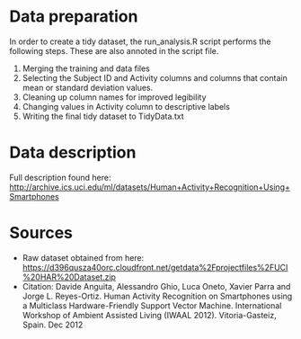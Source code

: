 # Data preparation

In order to create a tidy dataset, the run_analysis.R script performs the following steps. These are also annoted in the script file.

1) Merging the training and data files
2) Selecting the Subject ID and Activity columns and columns that contain mean or standard deviation values.
3) Cleaning up column names for improved legibility
4) Changing values in Activity column to descriptive labels
5) Writing the final tidy dataset to TidyData.txt

# Data description

Full description found here: http://archive.ics.uci.edu/ml/datasets/Human+Activity+Recognition+Using+Smartphones

# Sources
* Raw dataset obtained from here: https://d396qusza40orc.cloudfront.net/getdata%2Fprojectfiles%2FUCI%20HAR%20Dataset.zip
* Citation: Davide Anguita, Alessandro Ghio, Luca Oneto, Xavier Parra and Jorge L. Reyes-Ortiz. Human Activity Recognition on Smartphones using a Multiclass Hardware-Friendly Support Vector Machine. International Workshop of Ambient Assisted Living (IWAAL 2012). Vitoria-Gasteiz, Spain. Dec 2012
